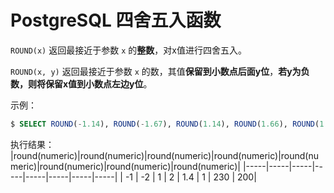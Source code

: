 # PostgreSQL 四舍五入函数

`ROUND(x)` 返回最接近于参数 `x` 的**整数**，对x值进行四舍五入。

`ROUND(x, y)` 返回最接近于参数 `x` 的数，其值**保留到小数点后面y位**，**若y为负数，则将保留x值到小数点左边y位**。

示例：

``` sql
$ SELECT ROUND(-1.14), ROUND(-1.67), ROUND(1.14), ROUND(1.66), ROUND(1.38,1), ROUND(1.38,0), ROUND(232.38,-1), ROUND(232.38,-2);
```

执行结果：
|round(numeric)|round(numeric)|round(numeric)|round(numeric)|round(numeric)|round(numeric)|round(numeric)|round(numeric)|
|-----|-----|-----|-----|-----|-----|-----|-----|
|   -1 |    -2 |     1 |     2 |   1.4 |     1 |   230 |   200|
